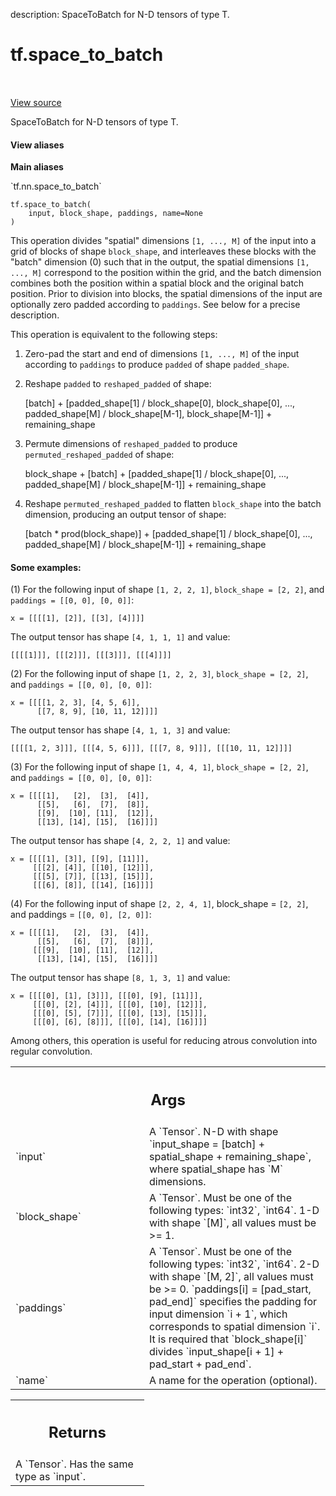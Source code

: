 description: SpaceToBatch for N-D tensors of type T.

<div itemscope itemtype="http://developers.google.com/ReferenceObject">
<meta itemprop="name" content="tf.space_to_batch" />
<meta itemprop="path" content="Stable" />
</div>

# tf.space_to_batch

<!-- Insert buttons and diff -->

<table class="tfo-notebook-buttons tfo-api nocontent" align="left">

</table>

<a target="_blank" class="external" href="/code/stable/tensorflow/python/ops/array_ops.py">View source</a>



SpaceToBatch for N-D tensors of type T.


<section class="expandable">
  <h4 class="showalways">View aliases</h4>
  <p>
<b>Main aliases</b>
<p>`tf.nn.space_to_batch`</p>
</p>
</section>

<pre class="devsite-click-to-copy prettyprint lang-py tfo-signature-link">
<code>tf.space_to_batch(
    input, block_shape, paddings, name=None
)
</code></pre>



<!-- Placeholder for "Used in" -->

This operation divides "spatial" dimensions `[1, ..., M]` of the input into a
grid of blocks of shape `block_shape`, and interleaves these blocks with the
"batch" dimension (0) such that in the output, the spatial dimensions
`[1, ..., M]` correspond to the position within the grid, and the batch
dimension combines both the position within a spatial block and the original
batch position.  Prior to division into blocks, the spatial dimensions of the
input are optionally zero padded according to `paddings`. See below for a
precise description.

This operation is equivalent to the following steps:

1. Zero-pad the start and end of dimensions `[1, ..., M]` of the
   input according to `paddings` to produce `padded` of shape `padded_shape`.

2. Reshape `padded` to `reshaped_padded` of shape:

     [batch] +
     [padded_shape[1] / block_shape[0],
       block_shape[0],
      ...,
      padded_shape[M] / block_shape[M-1],
      block_shape[M-1]] +
     remaining_shape

3. Permute dimensions of `reshaped_padded` to produce
   `permuted_reshaped_padded` of shape:

     block_shape +
     [batch] +
     [padded_shape[1] / block_shape[0],
      ...,
      padded_shape[M] / block_shape[M-1]] +
     remaining_shape

4. Reshape `permuted_reshaped_padded` to flatten `block_shape` into the batch
   dimension, producing an output tensor of shape:

     [batch * prod(block_shape)] +
     [padded_shape[1] / block_shape[0],
      ...,
      padded_shape[M] / block_shape[M-1]] +
     remaining_shape

#### Some examples:



(1) For the following input of shape `[1, 2, 2, 1]`, `block_shape = [2, 2]`, and
    `paddings = [[0, 0], [0, 0]]`:

```
x = [[[[1], [2]], [[3], [4]]]]
```

The output tensor has shape `[4, 1, 1, 1]` and value:

```
[[[[1]]], [[[2]]], [[[3]]], [[[4]]]]
```

(2) For the following input of shape `[1, 2, 2, 3]`, `block_shape = [2, 2]`, and
    `paddings = [[0, 0], [0, 0]]`:

```
x = [[[[1, 2, 3], [4, 5, 6]],
      [[7, 8, 9], [10, 11, 12]]]]
```

The output tensor has shape `[4, 1, 1, 3]` and value:

```
[[[[1, 2, 3]]], [[[4, 5, 6]]], [[[7, 8, 9]]], [[[10, 11, 12]]]]
```

(3) For the following input of shape `[1, 4, 4, 1]`, `block_shape = [2, 2]`, and
    `paddings = [[0, 0], [0, 0]]`:

```
x = [[[[1],   [2],  [3],  [4]],
      [[5],   [6],  [7],  [8]],
      [[9],  [10], [11],  [12]],
      [[13], [14], [15],  [16]]]]
```

The output tensor has shape `[4, 2, 2, 1]` and value:

```
x = [[[[1], [3]], [[9], [11]]],
     [[[2], [4]], [[10], [12]]],
     [[[5], [7]], [[13], [15]]],
     [[[6], [8]], [[14], [16]]]]
```

(4) For the following input of shape `[2, 2, 4, 1]`, block_shape = `[2, 2]`, and
    paddings = `[[0, 0], [2, 0]]`:

```
x = [[[[1],   [2],  [3],  [4]],
      [[5],   [6],  [7],  [8]]],
     [[[9],  [10], [11],  [12]],
      [[13], [14], [15],  [16]]]]
```

The output tensor has shape `[8, 1, 3, 1]` and value:

```
x = [[[[0], [1], [3]]], [[[0], [9], [11]]],
     [[[0], [2], [4]]], [[[0], [10], [12]]],
     [[[0], [5], [7]]], [[[0], [13], [15]]],
     [[[0], [6], [8]]], [[[0], [14], [16]]]]
```

Among others, this operation is useful for reducing atrous convolution into
regular convolution.

<!-- Tabular view -->
 <table class="responsive fixed orange">
<colgroup><col width="214px"><col></colgroup>
<tr><th colspan="2"><h2 class="add-link">Args</h2></th></tr>

<tr>
<td>
`input`<a id="input"></a>
</td>
<td>
A `Tensor`.
N-D with shape `input_shape = [batch] + spatial_shape + remaining_shape`,
where spatial_shape has `M` dimensions.
</td>
</tr><tr>
<td>
`block_shape`<a id="block_shape"></a>
</td>
<td>
A `Tensor`. Must be one of the following types: `int32`, `int64`.
1-D with shape `[M]`, all values must be >= 1.
</td>
</tr><tr>
<td>
`paddings`<a id="paddings"></a>
</td>
<td>
A `Tensor`. Must be one of the following types: `int32`, `int64`.
2-D with shape `[M, 2]`, all values must be >= 0.
  `paddings[i] = [pad_start, pad_end]` specifies the padding for input dimension
  `i + 1`, which corresponds to spatial dimension `i`.  It is required that
  `block_shape[i]` divides `input_shape[i + 1] + pad_start + pad_end`.
</td>
</tr><tr>
<td>
`name`<a id="name"></a>
</td>
<td>
A name for the operation (optional).
</td>
</tr>
</table>



<!-- Tabular view -->
 <table class="responsive fixed orange">
<colgroup><col width="214px"><col></colgroup>
<tr><th colspan="2"><h2 class="add-link">Returns</h2></th></tr>
<tr class="alt">
<td colspan="2">
A `Tensor`. Has the same type as `input`.
</td>
</tr>

</table>

